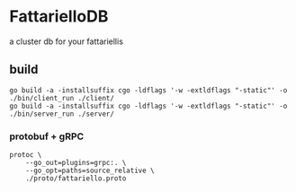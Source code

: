 # FattarielloDB
a cluster db for your fattariellis

## build
```
go build -a -installsuffix cgo -ldflags '-w -extldflags "-static"' -o ./bin/client_run ./client/
go build -a -installsuffix cgo -ldflags '-w -extldflags "-static"' -o ./bin/server_run ./server/
```
### protobuf + gRPC

```
protoc \
    --go_out=plugins=grpc:. \
    --go_opt=paths=source_relative \
    ./proto/fattariello.proto
```
